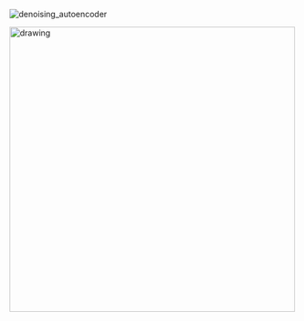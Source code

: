 


![denoising_autoencoder](https://github.com/akhilaprabodha/Handwritten-Digit-Classification/assets/123384639/628ed344-2e08-4d35-a4ba-97b87786b3de)

<img src="https://github.com/akhilaprabodha/Handwritten-Digit-Classification/assets/123384639/864d1bda-0ac3-462d-a8f2-5f48f1fadef0" alt="drawing" width="500"/>
